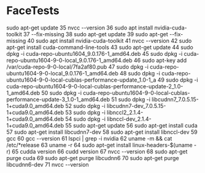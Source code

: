 # FaceTests
sudo apt-get update
   35  nvcc --version
   36  sudo apt install nvidia-cuda-toolkit
   37  --fix-missing
   38  sudo apt-get update
   39  sudo apt-get --fix-missing
   40  sudo apt install nvidia-cuda-toolkit
   41  nvcc --version
   42  sudo apt-get install cuda-command-line-tools
   43  sudo apt-get update
   44  sudo dpkg -i cuda-repo-ubuntu1604_9.0.176-1_amd64.deb
   45  sudo dpkg -i cuda-repo-ubuntu1604-9-0-local_9.0.176-1_amd64.deb 
   46  sudo apt-key add /var/cuda-repo-9-0-local/7fa2af80.pub
   47  sudo dpkg -i cuda-repo-ubuntu1604-9-0-local_9.0.176-1_amd64.deb 
   48  sudo dpkg -i cuda-repo-ubuntu1604-9-0-local-cublas-performance-update_1.0-1_a
   49  sudo dpkg -i cuda-repo-ubuntu1604-9-0-local-cublas-performance-update-2_1.0-1_amd64.deb 
   50  sudo dpkg -i cuda-repo-ubuntu1604-9-0-local-cublas-performance-update-3_1.0-1_amd64.deb 
   51  sudo dpkg -i libcudnn7_7.0.5.15-1+cuda9.0_amd64.deb 
   52  sudo dpkg -i libcudnn7-dev_7.0.5.15-1+cuda9.0_amd64.deb 
   53  sudo dpkg -i libnccl2_2.1.4-1+cuda9.0_amd64.deb 
   54  sudo dpkg -i libnccl-dev_2.1.4-1+cuda9.0_amd64.deb 
   55  sudo apt-get update
   56  sudo apt-get install cuda
   57  sudo apt-get install libcudnn7-dev
   58  sudo apt-get install libnccl-dev
   59  gcc
   60  gcc --version
   61  lspci | grep -i nvidia
   62  uname -m && cat /etc/*release
   63  uname -r
   64  sudo apt-get install linux-headers-$(uname -r)
   65  cudda version
   66  cudd version
   67  nvcc --version
   68  sudo apt-get purge cuda
   69  sudo apt-get purge libcudnn6
   70  sudo apt-get purge libcudnn6-dev
   71  nvcc --version
